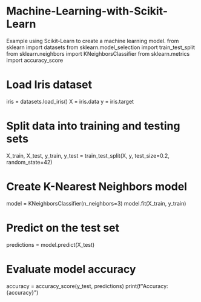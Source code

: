 # Machine-Learning-with-Scikit-Learn
Example using Scikit-Learn to create a machine learning model.
from sklearn import datasets
from sklearn.model_selection import train_test_split
from sklearn.neighbors import KNeighborsClassifier
from sklearn.metrics import accuracy_score

# Load Iris dataset
iris = datasets.load_iris()
X = iris.data
y = iris.target

# Split data into training and testing sets
X_train, X_test, y_train, y_test = train_test_split(X, y, test_size=0.2, random_state=42)

# Create K-Nearest Neighbors model
model = KNeighborsClassifier(n_neighbors=3)
model.fit(X_train, y_train)

# Predict on the test set
predictions = model.predict(X_test)

# Evaluate model accuracy
accuracy = accuracy_score(y_test, predictions)
print(f"Accuracy: {accuracy}")
